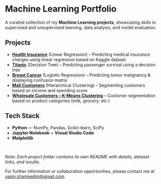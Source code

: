 # Machine Learning Portfolio

A curated collection of my **Machine Learning projects**, showcasing skills in supervised and unsupervised learning, data analysis, and model evaluation.

## Projects

- **[Health Insurance](./health-insurance-linear-regression/)** (Linear Regression) – Predicting medical insurance charges using linear regression based on Kaggle dataset
- **[Titanic](./titanic-decision-tree/)** (Decision Tree) – Predicting passenger survival using a decision tree
- **[Breast Cancer](./breast-cancer-logistic-regression/)** (Logistic Regression) – Predicting tumor malignancy & displaying confusion matrix
- **[Mall Customers](./mall-customers-hierarchical/)** (Hierarchical Clustering) – Segmenting customers based on income and spending score
- **[Wholesale Customers – K-Means Clustering](./wholesale-customers-kmeans/)** – Customer segmentation based on product categories (milk, grocery, etc.)



## Tech Stack
- **Python** — NumPy, Pandas, Scikit-learn, SciPy  
- **Jupyter Notebook** + **Visual Studio Code**  
- **Matplotlib**

<br>

*Note: Each project folder contains its own README with details, dataset links, and results.*  

For further information or collaboration opportunities, please contact me at [yasin.shamsedini@gmail.com](mailto:yasin.shamsedini@gmail.com).


